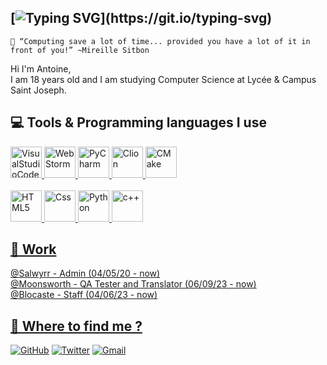[![Typing SVG](https://readme-typing-svg.herokuapp.com?color=%23477BF7&lines=%F0%9F%91%8B+Hi+!+Im+Antoine.)](https://git.io/typing-svg)
---
```
🔖 “Computing save a lot of time... provided you have a lot of it in front of you!” ~Mireille Sitbon
```

  Hi I'm Antoine,<br>
  I am 18 years old and I am studying Computer Science at Lycée & Campus Saint Joseph.<br>
  

## 💻 Tools & Programming languages I use 
<a href="#" target="_blank">
<img alt="VisualStudioCode" width="50px" src="https://upload.wikimedia.org/wikipedia/commons/thumb/9/9a/Visual_Studio_Code_1.35_icon.svg/1200px-Visual_Studio_Code_1.35_icon.svg.png" />
<img alt="WebStorm" width="50px" src="https://resources.jetbrains.com/storage/products/webstorm/img/meta/webstorm_logo_300x300.png" />
<img alt="PyCharm" width="50px" src="https://upload.wikimedia.org/wikipedia/commons/thumb/1/1d/PyCharm_Icon.svg/1200px-PyCharm_Icon.svg.png" />
<img alt="Clion" width="50px" src="https://upload.wikimedia.org/wikipedia/commons/6/62/Clion.svg" />
<img alt="CMake" width="50px" src="https://upload.wikimedia.org/wikipedia/commons/thumb/8/8f/Breezeicons-apps-48-cmake.svg/langfr-800px-Breezeicons-apps-48-cmake.svg.png" />
<br>
<br>
<img alt="HTML5" width="50px" src="https://cdn1.iconfinder.com/data/icons/logotypes/32/badge-html-5-512.png" />
<img alt="Css" width="50px" src="https://cdn4.iconfinder.com/data/icons/social-media-logos-6/512/121-css3-512.png" />
<img alt="Python" width="50px" src="https://cdn4.iconfinder.com/data/icons/logos-and-brands/512/267_Python_logo-512.png" />
<img alt="c++" width="50px" src="https://cdn4.iconfinder.com/data/icons/logos-brands-in-colors/404/c_logo-512.png" />
  
## 💼 Work
  
@Salwyrr - Admin (04/05/20 - now)<br>
@Moonsworth - QA Tester and Translator (06/09/23 - now)<br>
@Blocaste - Staff (04/06/23 - now)

## 🤔 Where to find me ?

<a href="https://github.com/Charpentemars"><img alt="GitHub" src="https://img.shields.io/badge/github-%23121011.svg?style=for-the-badge&logo=github&logoColor=white"></a>
<a href="https://twitter.com/Charpentemars1"><img alt="Twitter" src="https://img.shields.io/badge/Twitter-%231DA1F2.svg?style=for-the-badge&logo=Twitter&logoColor=white"></a>
<a href="mailto:antoine@salwyrr.com"><img alt="Gmail" src="https://img.shields.io/badge/Gmail-D14836?style=for-the-badge&logo=gmail&logoColor=white"></a>
